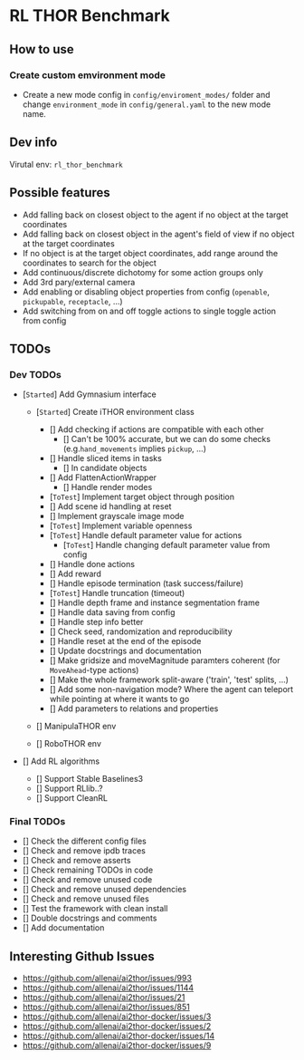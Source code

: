 # RL THOR Benchmark

## How to use

### Create custom emvironment mode

- Create a new mode config in `config/enviroment_modes/` folder and change `environment_mode` in `config/general.yaml` to the new mode name.

## Dev info

Virutal env: `rl_thor_benchmark`

## Possible features

- Add falling back on closest object to the agent if no object at the target coordinates
- Add falling back on closest object in the agent's field of view if no object at the target coordinates
- If no object is at the target object coordinates, add range around the coordinates to search for the object
- Add continuous/discrete dichotomy for some action groups only
- Add 3rd pary/external camera
- Add enabling or disabling object properties from config (`openable`, `pickupable`, `receptacle`, ...)
- Add switching from on and off toggle actions to single toggle action from config

## TODOs

### Dev TODOs

- [`Started`] Add Gymnasium interface

  - [`Started`] Create iTHOR environment class

    - [] Add checking if actions are compatible with each other
      - [] Can't be 100% accurate, but we can do some checks (e.g.`hand_movements` implies `pickup`, ...)
    - [] Handle sliced items in tasks
      - [] In candidate objects
    - [] Add FlattenActionWrapper
      - [] Handle render modes
    - [`ToTest`] Implement target object through position
    - [] Add scene id handling at reset
    - [] Implement grayscale image mode
    - [`ToTest`] Implement variable openness
    - [`ToTest`] Handle default parameter value for actions
      - [`ToTest`] Handle changing default parameter value from config
    - [] Handle done actions
    - [] Add reward
    - [] Handle episode termination (task success/failure)
    - [`ToTest`] Handle truncation (timeout)
    - [] Handle depth frame and instance segmentation frame
    - [] Handle data saving from config
    - [] Handle step info better
    - [] Check seed, randomization and reproducibility
    - [] Handle reset at the end of the episode
    - [] Update docstrings and documentation
    - [] Make gridsize and moveMagnitude paramters coherent (for `MoveAhead`-type actions)
    - [] Make the whole framework split-aware ('train', 'test' splits, ...)
    - [] Add some non-navigation mode? Where the agent can teleport while pointing at where it wants to go
    - [] Add parameters to relations and properties

  - [] ManipulaTHOR env
  - [] RoboTHOR env

- [] Add RL algorithms
  - [] Support Stable Baselines3
  - [] Support RLlib..?
  - [] Support CleanRL

### Final TODOs

- [] Check the different config files
- [] Check and remove ipdb traces
- [] Check and remove asserts
- [] Check remaining TODOs in code
- [] Check and remove unused code
- [] Check and remove unused dependencies
- [] Check and remove unused files
- [] Test the framework with clean install
- [] Double docstrings and comments
- [] Add documentation

## Interesting Github Issues

- https://github.com/allenai/ai2thor/issues/993
- https://github.com/allenai/ai2thor/issues/1144
- https://github.com/allenai/ai2thor/issues/21
- https://github.com/allenai/ai2thor/issues/851
- https://github.com/allenai/ai2thor-docker/issues/3
- https://github.com/allenai/ai2thor-docker/issues/2
- https://github.com/allenai/ai2thor-docker/issues/14
- https://github.com/allenai/ai2thor-docker/issues/9
